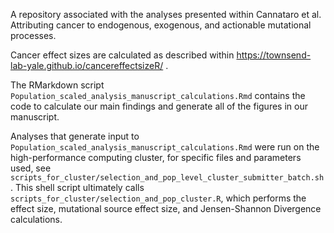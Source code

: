 A repository associated with the analyses presented within Cannataro et al. Attributing cancer 
to endogenous, exogenous, and actionable mutational processes. 

Cancer effect sizes are calculated as described within https://townsend-lab-yale.github.io/cancereffectsizeR/ . 

The RMarkdown script `Population_scaled_analysis_manuscript_calculations.Rmd` contains the code to calculate our main findings and generate all of the figures in our manuscript. 

Analyses that generate input to `Population_scaled_analysis_manuscript_calculations.Rmd` were run on the high-performance computing cluster, for specific files and parameters used, see `scripts_for_cluster/selection_and_pop_level_cluster_submitter_batch.sh`. This shell script ultimately calls `scripts_for_cluster/selection_and_pop_cluster.R`, which performs the effect size, mutational source effect size, and Jensen-Shannon Divergence calculations. 










